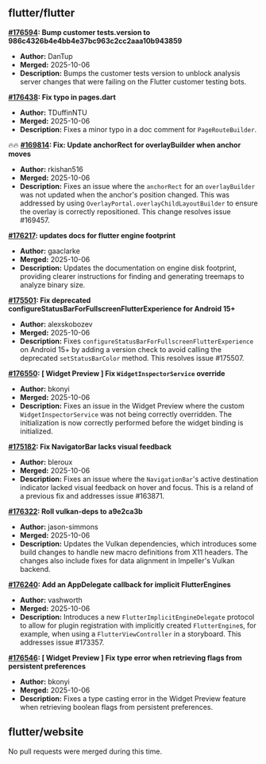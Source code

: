 ## flutter/flutter

**[#176594](https://github.com/flutter/flutter/pull/176594): Bump customer tests.version to 986c4326b4e4bb4e37bc963c2cc2aaa10b943859**
  - **Author:** DanTup
  - **Merged:** 2025-10-06
  - **Description:** Bumps the customer tests version to unblock analysis server changes that were failing on the Flutter customer testing bots.

**[#176438](https://github.com/flutter/flutter/pull/176438): Fix typo in pages.dart**
  - **Author:** TDuffinNTU
  - **Merged:** 2025-10-06
  - **Description:** Fixes a minor typo in a doc comment for `PageRouteBuilder`.

🔥🔥 **[#169814](https://github.com/flutter/flutter/pull/169814): Fix: Update anchorRect for overlayBuilder when anchor moves**
  - **Author:** rkishan516
  - **Merged:** 2025-10-06
  - **Description:** Fixes an issue where the `anchorRect` for an `overlayBuilder` was not updated when the anchor's position changed. This was addressed by using `OverlayPortal.overlayChildLayoutBuilder` to ensure the overlay is correctly repositioned. This change resolves issue #169457.

**[#176217](https://github.com/flutter/flutter/pull/176217): updates docs for flutter engine footprint**
  - **Author:** gaaclarke
  - **Merged:** 2025-10-06
  - **Description:** Updates the documentation on engine disk footprint, providing clearer instructions for finding and generating treemaps to analyze binary size.

**[#175501](https://github.com/flutter/flutter/pull/175501): Fix deprecated configureStatusBarForFullscreenFlutterExperience for Android 15+**
  - **Author:** alexskobozev
  - **Merged:** 2025-10-06
  - **Description:** Fixes `configureStatusBarForFullscreenFlutterExperience` on Android 15+ by adding a version check to avoid calling the deprecated `setStatusBarColor` method. This resolves issue #175507.

**[#176550](https://github.com/flutter/flutter/pull/176550): [ Widget Preview ] Fix `WidgetInspectorService` override**
  - **Author:** bkonyi
  - **Merged:** 2025-10-06
  - **Description:** Fixes an issue in the Widget Preview where the custom `WidgetInspectorService` was not being correctly overridden. The initialization is now correctly performed before the widget binding is initialized.

**[#175182](https://github.com/flutter/flutter/pull/175182): Fix NavigatorBar lacks visual feedback**
  - **Author:** bleroux
  - **Merged:** 2025-10-06
  - **Description:** Fixes an issue where the `NavigationBar`'s active destination indicator lacked visual feedback on hover and focus. This is a reland of a previous fix and addresses issue #163871.

**[#176322](https://github.com/flutter/flutter/pull/176322): Roll vulkan-deps to a9e2ca3b**
  - **Author:** jason-simmons
  - **Merged:** 2025-10-06
  - **Description:** Updates the Vulkan dependencies, which introduces some build changes to handle new macro definitions from X11 headers. The changes also include fixes for data alignment in Impeller's Vulkan backend.

**[#176240](https://github.com/flutter/flutter/pull/176240): Add an AppDelegate callback for implicit FlutterEngines**
  - **Author:** vashworth
  - **Merged:** 2025-10-06
  - **Description:** Introduces a new `FlutterImplicitEngineDelegate` protocol to allow for plugin registration with implicitly created `FlutterEngine`s, for example, when using a `FlutterViewController` in a storyboard. This addresses issue #173357.

**[#176546](https://github.com/flutter/flutter/pull/176546): [ Widget Preview ] Fix type error when retrieving flags from persistent preferences**
  - **Author:** bkonyi
  - **Merged:** 2025-10-06
  - **Description:** Fixes a type casting error in the Widget Preview feature when retrieving boolean flags from persistent preferences.


## flutter/website

No pull requests were merged during this time.


